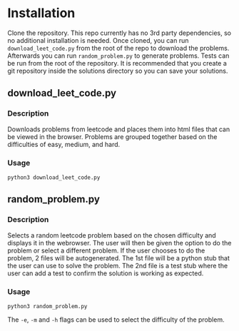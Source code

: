 # Installation
Clone the repository.  This repo currently has no 3rd party dependencies, so no additional installation is needed.
Once cloned, you can run `download_leet_code.py` from the root of the repo to download the problems.
Afterwards you can run `random_problem.py` to generate problems.
Tests can be run from the root of the repository.
It is recommended that you create a git repository inside the solutions directory so you can save your solutions.

## download_leet_code.py

### Description
Downloads problems from leetcode and places them into html files that can be viewed in the browser.
Problems are grouped together based on the difficulties of easy, medium, and hard.

### Usage
`python3 download_leet_code.py`

## random_problem.py

### Description
Selects a random leetcode problem based on the chosen difficulty and displays it in the webrowser.
The user will then be given the option to do the problem or select a different problem.
If the user chooses to do the problem, 2 files will be autogenerated.
The 1st file will be a python stub that the user can use to solve the problem.
The 2nd file is a test stub where the user can add a test to confirm the solution is working as expected.

### Usage
`python3 random_problem.py`

The `-e`, `-m` and `-h` flags can be used to select the difficulty of the problem.